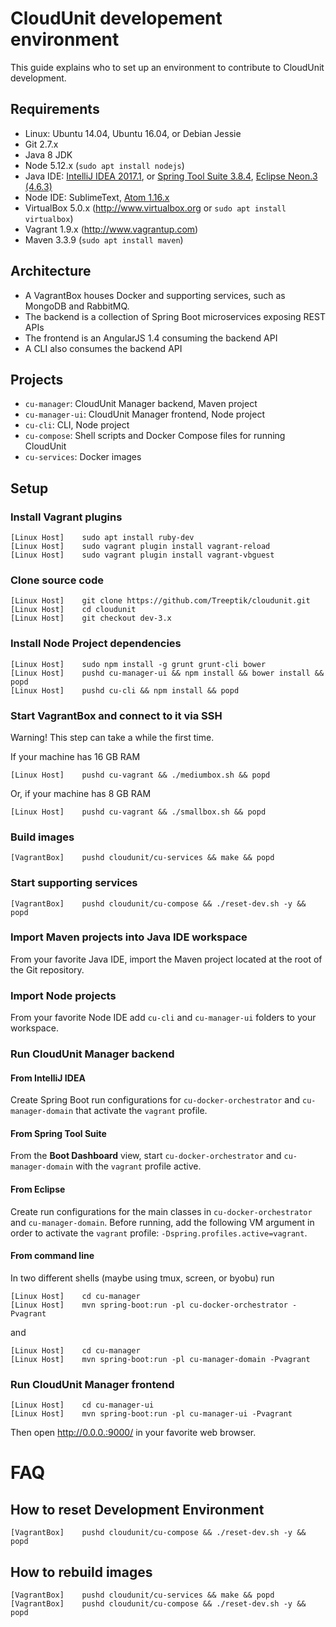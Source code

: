 
# CloudUnit developement environment

This guide explains who to set up an environment to contribute to CloudUnit development.

## Requirements

- Linux: Ubuntu 14.04, Ubuntu 16.04, or Debian Jessie
- Git 2.7.x
- Java 8 JDK
- Node 5.12.x (`sudo apt install nodejs`)
- Java IDE: [IntelliJ IDEA 2017.1](https://www.jetbrains.com/idea/), or [Spring Tool Suite 3.8.4](https://spring.io/tools), [Eclipse Neon.3 (4.6.3)](http://www.eclipse.org/downloads/)
- Node IDE: SublimeText, [Atom 1.16.x](https://atom.io/)
- VirtualBox 5.0.x (http://www.virtualbox.org or `sudo apt install virtualbox`)
- Vagrant 1.9.x (http://www.vagrantup.com)
- Maven 3.3.9 (`sudo apt install maven`)

## Architecture

- A VagrantBox houses Docker and supporting services, such as MongoDB and RabbitMQ.
- The backend is a collection of Spring Boot microservices exposing REST APIs
- The frontend is an AngularJS 1.4 consuming the backend API
- A CLI also consumes the backend API

## Projects

- `cu-manager`: CloudUnit Manager backend, Maven project
- `cu-manager-ui`: CloudUnit Manager frontend, Node project
- `cu-cli`: CLI, Node project
- `cu-compose`: Shell scripts and Docker Compose files for running CloudUnit
- `cu-services`: Docker images

## Setup

### Install Vagrant plugins

```
[Linux Host]    sudo apt install ruby-dev
[Linux Host]    sudo vagrant plugin install vagrant-reload
[Linux Host]    sudo vagrant plugin install vagrant-vbguest
```

### Clone source code

```
[Linux Host]    git clone https://github.com/Treeptik/cloudunit.git
[Linux Host]    cd cloudunit
[Linux Host]    git checkout dev-3.x
```

### Install Node Project dependencies

```
[Linux Host]    sudo npm install -g grunt grunt-cli bower 
[Linux Host]    pushd cu-manager-ui && npm install && bower install && popd
[Linux Host]    pushd cu-cli && npm install && popd
```

### Start VagrantBox and connect to it via SSH

Warning! This step can take a while the first time.

If your machine has 16 GB RAM
```
[Linux Host]    pushd cu-vagrant && ./mediumbox.sh && popd
```

Or, if your machine has 8 GB RAM
```
[Linux Host]    pushd cu-vagrant && ./smallbox.sh && popd
```

### Build images

```
[VagrantBox]    pushd cloudunit/cu-services && make && popd
```

### Start supporting services

```
[VagrantBox]    pushd cloudunit/cu-compose && ./reset-dev.sh -y && popd
```

### Import Maven projects into Java IDE workspace

From your favorite Java IDE, import the Maven project located at the root of the Git repository.

### Import Node projects

From your favorite Node IDE add `cu-cli` and `cu-manager-ui` folders to your workspace.

### Run CloudUnit Manager backend

#### From IntelliJ IDEA

Create Spring Boot run configurations for `cu-docker-orchestrator` and `cu-manager-domain` that activate the `vagrant` profile.

#### From Spring Tool Suite

From the **Boot Dashboard** view, start `cu-docker-orchestrator` and `cu-manager-domain` with the `vagrant` profile active.

#### From Eclipse

Create run configurations for the main classes in `cu-docker-orchestrator` and `cu-manager-domain`.
Before running, add the following VM argument in order to activate the `vagrant` profile: `-Dspring.profiles.active=vagrant`.

#### From command line

In two different shells (maybe using tmux, screen, or byobu) run
```
[Linux Host]    cd cu-manager
[Linux Host]    mvn spring-boot:run -pl cu-docker-orchestrator -Pvagrant
```
and
```
[Linux Host]    cd cu-manager
[Linux Host]    mvn spring-boot:run -pl cu-manager-domain -Pvagrant
```

### Run CloudUnit Manager frontend

```
[Linux Host]    cd cu-manager-ui
[Linux Host]	mvn spring-boot:run -pl cu-manager-ui -Pvagrant
```
Then open http://0.0.0.:9000/ in your favorite web browser.

# FAQ

## How to reset Development Environment

```
[VagrantBox]    pushd cloudunit/cu-compose && ./reset-dev.sh -y && popd
```
    
## How to rebuild images

```
[VagrantBox]    pushd cloudunit/cu-services && make && popd
[VagrantBox]    pushd cloudunit/cu-compose && ./reset-dev.sh -y && popd
```

